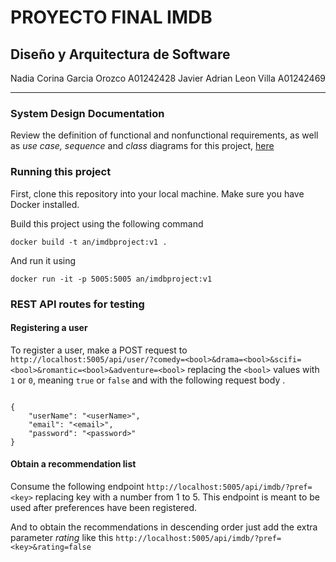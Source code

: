# PROYECTO FINAL IMDB
## Diseño y Arquitectura de Software
Nadia Corina Garcia Orozco A01242428
Javier Adrian Leon Villa A01242469

----

### System Design Documentation
Review the definition of functional and nonfunctional requirements, as well as *use case, sequence* and *class* diagrams for this project,  [here](https://docs.google.com/document/d/1AsKijieGTENlkytg3Idq1P7z02b6PM0IfCbB5gaY0_0/edit?usp=sharing)

### Running this project
First, clone this repository into your local machine. Make sure you have Docker installed.

Build this project using the following command

`docker build -t an/imdbproject:v1 .`

And run it using

`docker run -it -p 5005:5005 an/imdbproject:v1`



### REST API routes for testing

#### Registering a user
To register a user, make a POST request to `http://localhost:5005/api/user/?comedy=<bool>&drama=<bool>&scifi=<bool>&romantic=<bool>&adventure=<bool>`
replacing the `<bool>` values with `1` or `0`, meaning `true` or `false` and with the following request body .
```

{
    "userName": "<userName>",
    "email": "<email>",
    "password": "<password>"
}

```


####  Obtain a recommendation list
Consume the following endpoint `http://localhost:5005/api/imdb/?pref=<key>` replacing key with a number from 1 to 5. This endpoint is meant to be used after preferences have been registered.

And to obtain the recommendations in descending order just add the extra parameter _rating_ like this `http://localhost:5005/api/imdb/?pref=<key>&rating=false`
